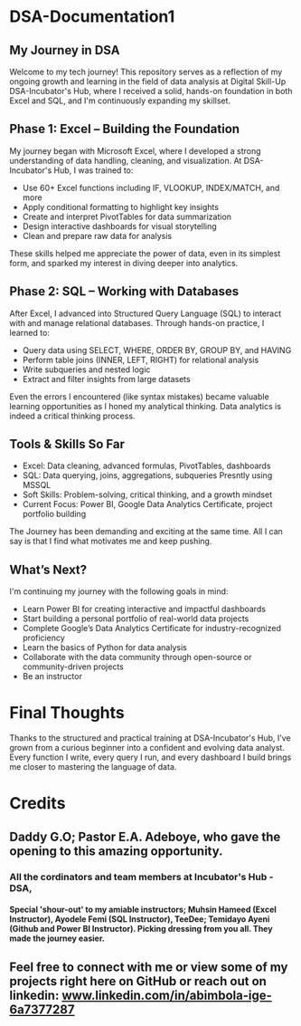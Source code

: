 # DSA-Documentation1
## My Journey in DSA
Welcome to my tech journey! This repository serves as a reflection of my ongoing growth and learning in the field of data analysis at Digital Skill-Up DSA-Incubator's Hub, where I received a solid, hands-on foundation in both Excel and SQL, and I'm continuously expanding my skillset.
## Phase 1: Excel – Building the Foundation

My journey began with Microsoft Excel, where I developed a strong understanding of data handling, cleaning, and visualization. At DSA-Incubator's Hub, I was trained to: 
* Use 60+ Excel functions including IF, VLOOKUP, INDEX/MATCH, and more
* Apply conditional formatting to highlight key insights
* Create and interpret PivotTables for data summarization
* Design interactive dashboards for visual storytelling
* Clean and prepare raw data for analysis

These skills helped me appreciate the power of data, even in its simplest form, and sparked my interest in diving deeper into analytics.

## Phase 2: SQL – Working with Databases
After Excel, I advanced into Structured Query Language (SQL) to interact with and manage relational databases. Through hands-on practice, I learned to:

* Query data using SELECT, WHERE, ORDER BY, GROUP BY, and HAVING
* Perform table joins (INNER, LEFT, RIGHT) for relational analysis
* Write subqueries and nested logic
* Extract and filter insights from large datasets

Even the errors I encountered (like syntax mistakes) became valuable learning opportunities as I honed my analytical thinking. Data analytics is indeed a critical thinking process.

## Tools & Skills So Far
* Excel: Data cleaning, advanced formulas, PivotTables, dashboards
* SQL: Data querying, joins, aggregations, subqueries
  Presntly using MSSQL
* Soft Skills: Problem-solving, critical thinking, and a growth mindset
* Current Focus: Power BI, Google Data Analytics Certificate, project portfolio building

The Journey has been demanding and exciting at the same time. All I can say is that I find what motivates me and keep pushing.

## What’s Next?
I'm continuing my journey with the following goals in mind:

* Learn Power BI for creating interactive and impactful dashboards
* Start building a personal portfolio of real-world data projects
* Complete Google’s Data Analytics Certificate for industry-recognized proficiency
* Learn the basics of Python for data analysis
* Collaborate with the data community through open-source or community-driven projects
* Be an instructor

# Final Thoughts
Thanks to the structured and practical training at DSA-Incubator's Hub, I’ve grown from a curious beginner into a confident and evolving data analyst. Every function I write, every query I run, and every dashboard I build brings me closer to mastering the language of data. 

# Credits
## Daddy G.O; Pastor E.A. Adeboye, who gave the opening to this amazing opportunity.
### All the cordinators and team members at Incubator's Hub - DSA,
#### Special 'shour-out' to my amiable instructors; Muhsin Hameed (Excel Instructor), Ayodele Femi (SQL Instructor), TeeDee; Temidayo Ayeni (Github and Power BI Instructor). Picking dressing from you all. They made the journey easier.


## Feel free to connect with me or view some of my projects right here on GitHub or reach out on linkedin: www.linkedin.com/in/abimbola-ige-6a7377287 
